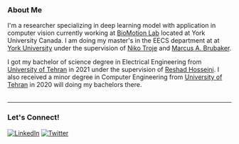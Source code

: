 ### About Me

I'm a researcher specializing in deep learning model with application in computer vision currently working at <a href="https://www.biomotionlab.ca/" class="">BioMotion Lab</a> located at York University Canada. I am doing my master's in the EECS department at at <a href="https://eecs.lassonde.yorku.ca" class="">York University</a> under the supervision of <a href="https://www.biomotionlab.ca/" class="">Niko Troje</a> and <a href="https://mbrubake.github.io/" class="">Marcus A. Brubaker</a>.

I got my bachelor of science degree in Electrical Engineering from <a href="https://ece.ut.ac.ir/en">University of Tehran</a> in 2021 under the supervision of <a href="https://ece.ut.ac.ir/en/~reshad.hosseini">Reshad Hosseini</a>. I also received a minor degree in Computer Engineering from <a href="https://ece.ut.ac.ir/en">University of Tehran</a> in 2020 will doing my bachelors there.<br><br>

---------------------
### Let's Connect!
<a href="https://www.linkedin.com/in/amin-fadaeinejad/" target="_blank"><img alt="LinkedIn" src="https://img.shields.io/badge/linkedin-%230077B5.svg?&style=for-the-badge&logo=linkedin&logoColor=white" /></a>
<a href="https://twitter.com/AFadaeinejad" target="_blank"><img alt="Twitter" src="https://img.shields.io/badge/twitter-%231DA1F2.svg?&style=for-the-badge&logo=twitter&logoColor=white" /></a>



